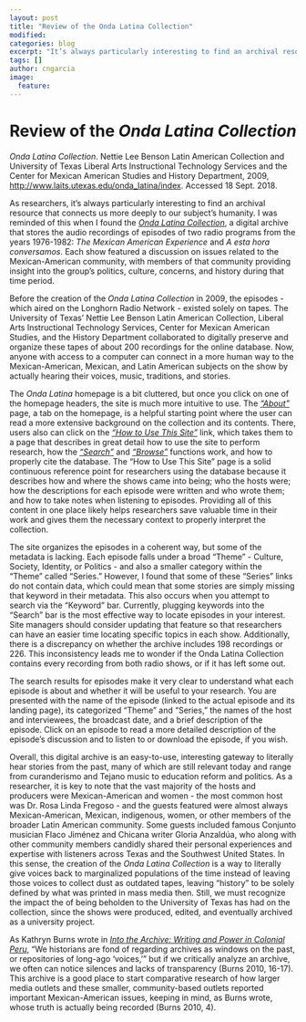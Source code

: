 ```yaml
---
layout: post
title: "Review of the Onda Latina Collection"
modified:
categories: blog
excerpt: "It’s always particularly interesting to find an archival resource that connects us more deeply to our subject’s humanity" 
tags: []
author: cngarcia
image:
  feature:
---
```


# Review of the *Onda Latina Collection*

*Onda Latina Collection*. Nettie Lee Benson Latin American Collection and University of Texas Liberal Arts Instructional Technology Services and the Center for Mexican American Studies and History Department, 2009, http://www.laits.utexas.edu/onda_latina/index. Accessed 18 Sept. 2018. 

As researchers, it’s always particularly interesting to find an archival resource that connects us more deeply to our subject’s humanity. I was reminded of this when I found the [*Onda Latina Collection*](http://www.laits.utexas.edu/onda_latina/index), a digital archive that stores the audio recordings of episodes of two radio programs from the years 1976-1982: *The Mexican American Experience* and *A esta hora conversamos*. Each show featured a discussion on issues related to the Mexican-American community, with members of that community providing insight into the group’s politics, culture, concerns, and history during that time period.

Before the creation of the *Onda Latina Collection* in 2009, the episodes - which aired on the Longhorn Radio Network - existed solely on tapes. The University of Texas’ Nettie Lee Benson Latin American Collection, Liberal Arts Instructional Technology Services, Center for Mexican American Studies, and the History Department collaborated to digitally preserve and organize these tapes of about 200 recordings for the online database. Now, anyone with access to a computer can connect in a more human way to the Mexican-American, Mexican, and Latin American subjects on the show by actually hearing their voices, music, traditions, and stories.

The *Onda Latina* homepage is a bit cluttered, but once you click on one of the homepage headers, the site is much more intuitive to use. The [*“About”*](http://www.laits.utexas.edu/onda_latina/about) page, a tab on the homepage, is a helpful starting point where the user can read a more extensive background on the collection and its contents. There, users also can click on the [*“How to Use This Site”*](http://www.laits.utexas.edu/onda_latina/how_to) link, which takes them to a page that describes in great detail how to use the site to perform research, how the [*“Search”*](http://www.laits.utexas.edu/onda_latina/search?term=no_term) and [*“Browse”*](http://www.laits.utexas.edu/onda_latina/browse?theme=no_theme) functions work, and how to properly cite the database. The “How to Use This Site” page is a solid continuous reference point for researchers using the database because it describes how and where the shows came into being; who the hosts were; how the descriptions for each episode were written and who wrote them; and how to take notes when listening to episodes. Providing all of this content in one place likely helps researchers save valuable time in their work and gives them the necessary context to properly interpret the collection.

The site organizes the episodes in a coherent way, but some of the metadata is lacking. Each episode falls under a broad “Theme” - Culture, Society, Identity, or Politics - and also a smaller category within the “Theme” called “Series.” However, I found that some of these “Series” links do not contain data, which could mean that some stories are simply missing that keyword in their metadata. This also occurs when you attempt to search via the “Keyword” bar. Currently, plugging keywords into the “Search” bar is the most effective way to locate episodes in your interest. Site managers should consider updating that feature so that researchers can have an easier time locating specific topics in each show. Additionally, there is a discrepancy on whether the archive includes 198 recordings or 226. This inconsistency leads me to wonder if the Onda Latina Collection contains every recording from both radio shows, or if it has left some out.

The search results for episodes make it very clear to understand what each episode is about and whether it will be useful to your research. You are presented with the name of the episode (linked to the actual episode and its landing page), its categorized “Theme” and “Series,” the names of the host and interviewees, the broadcast date, and a brief description of the episode. Click on an episode to read a more detailed description of the episode’s discussion and to listen to or download the episode, if you wish.

Overall, this digital archive is an easy-to-use, interesting gateway to literally hear stories from the past, many of which are still relevant today and range from curanderismo and Tejano music to education reform and politics. As a researcher, it is key to note that the vast majority of the hosts and producers were Mexican-American and women - the most common host was Dr. Rosa Linda Fregoso - and the guests featured were almost always Mexican-American, Mexican, indigenous, women, or other members of the broader Latin American community. Some guests included famous Conjunto musician Flaco Jiménez and Chicana writer Gloria Anzaldúa, who along with other community members candidly shared their personal experiences and expertise with listeners across Texas and the Southwest United States. In this sense, the creation of the *Onda Latina Collection* is a way to literally give voices back to marginalized populations of the time instead of leaving those voices to collect dust as outdated tapes, leaving “history” to be solely defined by what was printed in mass media then. Still, we must recognize the impact the of being beholden to the University of Texas has had on the collection, since the shows were produced, edited, and eventually archived as a university project.

As Kathryn Burns wrote in [*Into the Archive: Writing and Power in Colonial Peru*](https://www.amazon.com/Into-Archive-Writing-Power-Colonial/dp/0822348683), “We historians are fond of regarding archives as windows on the past, or repositories of long-ago ‘voices,’” but if we critically analyze an archive, we often can notice silences and lacks of transparency (Burns 2010, 16-17). This archive is a good place to start comparative research of how larger media outlets and these smaller, community-based outlets reported important Mexican-American issues, keeping in mind, as Burns wrote, whose truth is actually being recorded (Burns 2010, 4).
